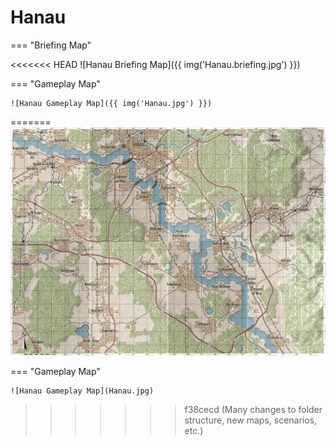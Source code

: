 # Hanau

=== "Briefing Map"

<<<<<<< HEAD
    ![Hanau Briefing Map]({{ img('Hanau.briefing.jpg') }})

=== "Gameplay Map"

    ![Hanau Gameplay Map]({{ img('Hanau.jpg') }})
=======
    ![Hanau Briefing Map](Hanau.briefing.jpg)

=== "Gameplay Map"

    ![Hanau Gameplay Map](Hanau.jpg)
>>>>>>> f38cecd (Many changes to folder structure, new maps, scenarios, etc.)
